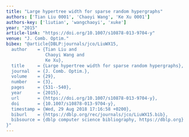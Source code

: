 ```yaml
---
title: "Large hypertree width for sparse random hypergraphs"
authors: ['Tian Liu 0001', 'Chaoyi Wang', 'Ke Xu 0001']
authors-key: ['liutian', 'wangchaoyi', 'xuke']
year: "2015"
article-link: "https://doi.org/10.1007/s10878-013-9704-y"
venue: "J. Comb. Optim."
bibex: "@article{DBLP:journals/jco/LiuWX15,
  author    = {Tian Liu and
               Chaoyi Wang and
               Ke Xu},
  title     = {Large hypertree width for sparse random hypergraphs},
  journal   = {J. Comb. Optim.},
  volume    = {29},
  number    = {3},
  pages     = {531--540},
  year      = {2015},
  url       = {https://doi.org/10.1007/s10878-013-9704-y},
  doi       = {10.1007/s10878-013-9704-y},
  timestamp = {Wed, 29 Aug 2018 17:16:58 +0200},
  biburl    = {https://dblp.org/rec/journals/jco/LiuWX15.bib},
  bibsource = {dblp computer science bibliography, https://dblp.org}
}"
---
```

